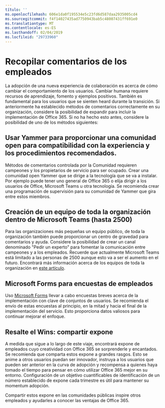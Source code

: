 ```yaml
---
título: ''
ms.openlocfilehash: 606e1da0f195534e5c23fd6d587daa2935005cd4
ms.sourcegitcommit: f4f14027435ad7750943bab5c48007431ff691e0
ms.translationtype: MT
ms.contentlocale: es-ES
ms.lasthandoff: 02/04/2019
ms.locfileid: "29733960"
---
```

# <a name="collect-feedback-from-your-employees"></a>Recopilar comentarios de los empleados

La adopción de una nueva experiencia de colaboración es acerca de cómo cambiar el comportamiento de los usuarios. Cambiar humana requiere recursos de aprendizaje, fomento y ejemplos positivos. También es fundamental para los usuarios que se sienten heard durante la transición. Si anteriormente ha establecido métodos de comentarios correctamente en su organización, considere la posibilidad de expandir para incluir la implementación de Office 365. Si no ha hecho esto antes, considere la posibilidad de uno de los métodos siguientes:

## <a name="use-yammer-to-provide-an-open-community-for-best-practices-and-support-for-the-experience"></a>Usar Yammer para proporcionar una comunidad open para compatibilidad con la experiencia y los procedimientos recomendados.
Métodos de comentarios controlada por la Comunidad requieren campeones y los propietarios de servicio para ser ocupado. Crear una comunidad open Yammer que se dirige a la tecnología que se va a instalar.  Por ejemplo puede tener uno general de Office 365 o elija dirigir a los usuarios de Office, Microsoft Teams u otra tecnología.  Se recomienda crear una programación de supervisión para su comunidad de Yammer que gira entre estos miembros. 

## <a name="creating-an-org-wide-team-within-microsoft-teams-up-to-2500"></a>Creación de un equipo de toda la organización dentro de Microsoft Teams (hasta 2500)
Para las organizaciones más pequeñas un equipo público, de toda la organización también puede proporcionar un centro de gravedad para comentarios y ayuda.  Considere la posibilidad de crear un canal denominado "Pedir un experto" para fomentar la comunicación entre campeones y a los empleados.  Recuerde que actualmente Microsoft Teams está limitado a las personas de 2500 aunque esto va a ser el aumento en el futuro. Encontrará más información acerca de los equipos de toda la organización en [este artículo](https://docs.microsoft.com/en-us/microsoftteams/create-an-org-wide-team). 

## <a name="microsoft-forms-for-employee-surveys"></a>Microsoft Forms para encuestas de empleados

Uso [Microsoft Forms](https://support.office.com/en-us/forms) llevar a cabo encuestas breves acerca de la implementación con clave de conjuntos de usuarios.  Se recomienda el envío de estas encuestas al principio, en la mitad y hacia el final de la implementación del servicio.  Esto proporciona datos valiosos para continuar mejorar el enfoque.  

## <a name="highlight-the-wins-share-showcases"></a>Resalte el Wins: compartir expone
A medida que sigue a lo largo de este viaje, encontrará expone de empleados cuyo creatividad con Office 365 se sorprenderle y encantados. Se recomienda que comparta estos expone a grandes rasgos. Esto se anime a otros usuarios puedan ser innovador, instruya a los usuarios que pueden ser anterior en la curva de adopción y recompensa a quienes haya tomado el tiempo para pensar en cómo utilizar Office 365 mejor en su entorno. Configuración de un objetivo cuantificables de identificación de un número establecido de expone cada trimestre es útil para mantener su momentum adopción.

Compartir estos expone en las comunidades públicas inspire otros empleados y ayudarles a conocer las ventajas de Office 365.  
